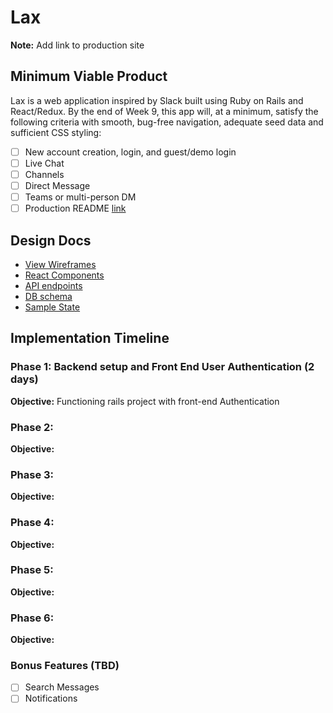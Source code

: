 # Lax

**Note:** Add link to production site

## Minimum Viable Product

Lax is a web application inspired by Slack built using Ruby on Rails
and React/Redux.  By the end of Week 9, this app will, at a minimum, satisfy the
following criteria with smooth, bug-free navigation, adequate seed data and
sufficient CSS styling:

- [ ] New account creation, login, and guest/demo login
- [ ] Live Chat
- [ ] Channels
- [ ] Direct Message
- [ ] Teams or multi-person DM
- [ ] Production README [link](#)

## Design Docs
* [View Wireframes][wireframes]
* [React Components][components]
* [API endpoints][api-endpoints]
* [DB schema][schema]
* [Sample State][sample-state]

[wireframes]: docs/wireframes
[components]: docs/component-hierarchy.md
[sample-state]: docs/sample-state.md
[api-endpoints]: docs/api-endpoints.md
[schema]: docs/schema.md

## Implementation Timeline

### Phase 1: Backend setup and Front End User Authentication (2 days)

**Objective:** Functioning rails project with front-end Authentication

### Phase 2:

**Objective:**

### Phase 3:

**Objective:**

### Phase 4:

**Objective:**

### Phase 5:

**Objective:**

### Phase 6:

**Objective:**

### Bonus Features (TBD)
- [ ] Search Messages
- [ ] Notifications
